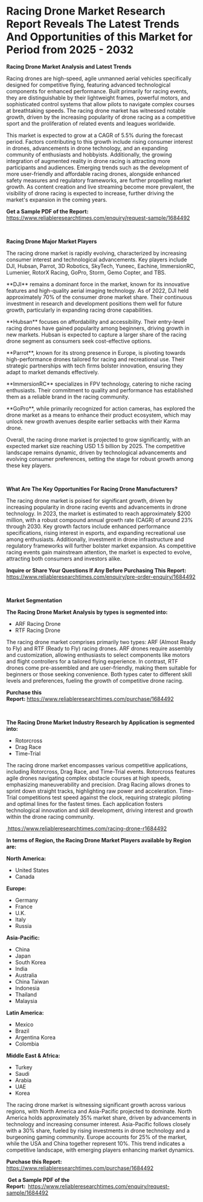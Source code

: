 <p><h1>Racing Drone Market Research Report Reveals The Latest Trends And Opportunities of this Market for Period from 2025 - 2032</h1></p><p><strong>Racing Drone Market Analysis and Latest Trends</strong></p>
<p><p>Racing drones are high-speed, agile unmanned aerial vehicles specifically designed for competitive flying, featuring advanced technological components for enhanced performance. Built primarily for racing events, they are distinguishable by their lightweight frames, powerful motors, and sophisticated control systems that allow pilots to navigate complex courses at breathtaking speeds. The racing drone market has witnessed notable growth, driven by the increasing popularity of drone racing as a competitive sport and the proliferation of related events and leagues worldwide.</p><p>This market is expected to grow at a CAGR of 5.5% during the forecast period. Factors contributing to this growth include rising consumer interest in drones, advancements in drone technology, and an expanding community of enthusiasts and hobbyists. Additionally, the growing integration of augmented reality in drone racing is attracting more participants and audiences. Emerging trends such as the development of more user-friendly and affordable racing drones, alongside enhanced safety measures and regulatory frameworks, are further propelling market growth. As content creation and live streaming become more prevalent, the visibility of drone racing is expected to increase, further driving the market's expansion in the coming years.</p></p>
<p><strong>Get a Sample PDF of the Report:&nbsp;</strong> <a href="https://www.reliableresearchtimes.com/enquiry/request-sample/1684492?utm_campaign=3055&utm_medium=2&utm_source=Github&utm_content=ia&utm_term=15042025&utm_id=racing-drone">https://www.reliableresearchtimes.com/enquiry/request-sample/1684492</a></p>
<p>&nbsp;</p>
<p><strong>Racing Drone Major Market Players</strong></p>
<p><p>The racing drone market is rapidly evolving, characterized by increasing consumer interest and technological advancements. Key players include DJI, Hubsan, Parrot, 3D Robotics, SkyTech, Yuneec, Eachine, ImmersionRC, Lumenier, RotorX Racing, GoPro, Storm, Gemo Copter, and TBS.</p><p>**DJI** remains a dominant force in the market, known for its innovative features and high-quality aerial imaging technology. As of 2022, DJI held approximately 70% of the consumer drone market share. Their continuous investment in research and development positions them well for future growth, particularly in expanding racing drone capabilities.</p><p>**Hubsan** focuses on affordability and accessibility. Their entry-level racing drones have gained popularity among beginners, driving growth in new markets. Hubsan is expected to capture a larger share of the racing drone segment as consumers seek cost-effective options.</p><p>**Parrot**, known for its strong presence in Europe, is pivoting towards high-performance drones tailored for racing and recreational use. Their strategic partnerships with tech firms bolster innovation, ensuring they adapt to market demands effectively.</p><p>**ImmersionRC** specializes in FPV technology, catering to niche racing enthusiasts. Their commitment to quality and performance has established them as a reliable brand in the racing community.</p><p>**GoPro**, while primarily recognized for action cameras, has explored the drone market as a means to enhance their product ecosystem, which may unlock new growth avenues despite earlier setbacks with their Karma drone.</p><p>Overall, the racing drone market is projected to grow significantly, with an expected market size reaching USD 1.5 billion by 2025. The competitive landscape remains dynamic, driven by technological advancements and evolving consumer preferences, setting the stage for robust growth among these key players.</p></p>
<p>&nbsp;</p>
<p><strong>What Are The Key Opportunities For Racing Drone Manufacturers?</strong></p>
<p><p>The racing drone market is poised for significant growth, driven by increasing popularity in drone racing events and advancements in drone technology. In 2023, the market is estimated to reach approximately $200 million, with a robust compound annual growth rate (CAGR) of around 23% through 2030. Key growth factors include enhanced performance specifications, rising interest in esports, and expanding recreational use among enthusiasts. Additionally, investment in drone infrastructure and regulatory frameworks will further bolster market expansion. As competitive racing events gain mainstream attention, the market is expected to evolve, attracting both consumers and investors alike.</p></p>
<p><strong>Inquire or Share Your Questions If Any Before Purchasing This Report:</strong> <a href="https://www.reliableresearchtimes.com/enquiry/pre-order-enquiry/1684492?utm_campaign=3055&utm_medium=2&utm_source=Github&utm_content=ia&utm_term=15042025&utm_id=racing-drone">https://www.reliableresearchtimes.com/enquiry/pre-order-enquiry/1684492</a></p>
<p>&nbsp;</p>
<p><strong>Market Segmentation</strong></p>
<p><strong>The Racing Drone Market Analysis by types is segmented into:</strong></p>
<p><ul><li>ARF Racing Drone</li><li>RTF Racing Drone</li></ul></p>
<p><p>The racing drone market comprises primarily two types: ARF (Almost Ready to Fly) and RTF (Ready to Fly) racing drones. ARF drones require assembly and customization, allowing enthusiasts to select components like motors and flight controllers for a tailored flying experience. In contrast, RTF drones come pre-assembled and are user-friendly, making them suitable for beginners or those seeking convenience. Both types cater to different skill levels and preferences, fueling the growth of competitive drone racing.</p></p>
<p><strong>Purchase this Report:&nbsp;</strong><a href="https://www.reliableresearchtimes.com/purchase/1684492?utm_campaign=3055&utm_medium=2&utm_source=Github&utm_content=ia&utm_term=15042025&utm_id=racing-drone">https://www.reliableresearchtimes.com/purchase/1684492</a></p>
<p>&nbsp;</p>
<p><strong>The Racing Drone Market Industry Research by Application is segmented into:</strong></p>
<p><ul><li>Rotorcross</li><li>Drag Race</li><li>Time-Trial</li></ul></p>
<p><p>The racing drone market encompasses various competitive applications, including Rotorcross, Drag Race, and Time-Trial events. Rotorcross features agile drones navigating complex obstacle courses at high speeds, emphasizing maneuverability and precision. Drag Racing allows drones to sprint down straight tracks, highlighting raw power and acceleration. Time-Trial competitions test speed against the clock, requiring strategic piloting and optimal lines for the fastest times. Each application fosters technological innovation and skill development, driving interest and growth within the drone racing community.</p></p>
<p><a href="https://www.reliableresearchtimes.com/racing-drone-r1684492?utm_campaign=3055&utm_medium=2&utm_source=Github&utm_content=ia&utm_term=15042025&utm_id=racing-drone">&nbsp;https://www.reliableresearchtimes.com/racing-drone-r1684492</a></p>
<p><strong>In terms of Region, the Racing Drone Market Players available by Region are:</strong></p>
<p>
    <p> <strong> North America: </strong>
        <ul>
            <li>United States</li>
            <li>Canada</li>
        </ul>
        </p> 
    <p> <strong> Europe: </strong>
        <ul>
            <li>Germany</li>
            <li>France</li>
            <li>U.K.</li>
            <li>Italy</li>
            <li>Russia</li>
        </ul>
        </p> 
    <p> <strong> Asia-Pacific: </strong>
        <ul>
            <li>China</li>
            <li>Japan</li>
            <li>South Korea</li>
            <li>India</li>
            <li>Australia</li>
            <li>China Taiwan</li>
            <li>Indonesia</li>
            <li>Thailand</li>
            <li>Malaysia</li>
        </ul>
        </p> 
    <p> <strong> Latin America: </strong>
        <ul>
            <li>Mexico</li>
            <li>Brazil</li>
            <li>Argentina Korea</li>
            <li>Colombia</li>
        </ul>
        </p> 
    <p> <strong> Middle East & Africa: </strong>
        <ul>
            <li>Turkey</li>
            <li>Saudi</li>
            <li>Arabia</li>
            <li>UAE</li>
            <li>Korea</li>
        </ul>
    </p>
    </p>
<p><p>The racing drone market is witnessing significant growth across various regions, with North America and Asia-Pacific projected to dominate. North America holds approximately 35% market share, driven by advancements in technology and increasing consumer interest. Asia-Pacific follows closely with a 30% share, fueled by rising investments in drone technology and a burgeoning gaming community. Europe accounts for 25% of the market, while the USA and China together represent 10%. This trend indicates a competitive landscape, with emerging players enhancing market dynamics.</p></p>
<p><strong>Purchase this Report: </strong><a href="https://www.reliableresearchtimes.com/purchase/1684492?utm_campaign=3055&utm_medium=2&utm_source=Github&utm_content=ia&utm_term=15042025&utm_id=racing-drone">https://www.reliableresearchtimes.com/purchase/1684492</a></p>
<p>&nbsp;<strong>Get a Sample PDF of the Report:&nbsp;&nbsp;</strong><a href="https://www.reliableresearchtimes.com/enquiry/request-sample/1684492?utm_campaign=3055&utm_medium=2&utm_source=Github&utm_content=ia&utm_term=15042025&utm_id=racing-drone">https://www.reliableresearchtimes.com/enquiry/request-sample/1684492</a></p>
<p><strong></strong></p>
<p><p></p><p></p><p></p></p>